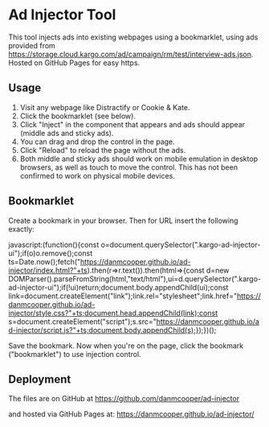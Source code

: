 # Ad Injector Tool

This tool injects ads into existing webpages using a bookmarklet, using ads provided from https://storage.cloud.kargo.com/ad/campaign/rm/test/interview-ads.json. Hosted on GitHub Pages for easy https.

## Usage

1. Visit any webpage like Distractify or Cookie & Kate.
2. Click the bookmarklet (see below).
3. Click "Inject" in the component that appears and ads should appear (middle ads and sticky ads).
4. You can drag and drop the control in the page.
5. Click "Reload" to reload the page without the ads.
6. Both middle and sticky ads should work on mobile emulation in desktop browsers, as well as touch to move the control. This has not been confirmed to work on physical mobile devices.

## Bookmarklet

Create a bookmark in your browser. Then for URL insert the following exactly:

javascript:(function(){const o=document.querySelector(".kargo-ad-injector-ui");if(o)o.remove();const ts=Date.now();fetch("https://danmcooper.github.io/ad-injector/index.html?"+ts).then(r=>r.text()).then(html=>{const d=new DOMParser().parseFromString(html,"text/html"),ui=d.querySelector(".kargo-ad-injector-ui");if(!ui)return;document.body.appendChild(ui);const link=document.createElement("link");link.rel="stylesheet";link.href="https://danmcooper.github.io/ad-injector/style.css?"+ts;document.head.appendChild(link);const s=document.createElement("script");s.src="https://danmcooper.github.io/ad-injector/script.js?"+ts;document.body.appendChild(s);});})();

Save the bookmark. Now when you're on the page, click the bookmark ("bookmarklet") to use injection control.

## Deployment

The files are on GitHub at
https://github.com/danmcooper/ad-injector

and hosted via GitHub Pages at:
https://danmcooper.github.io/ad-injector/

